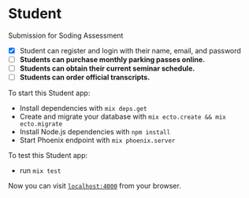 # Student

Submission for Soding Assessment

  - [x] Student can register and login with their name, email, and password
  - [ ] **Students can purchase monthly parking passes online.**
  - [ ] **Students can obtain their current seminar schedule.**
  - [ ] **Students can order official transcripts.**

To start this Student app:

  * Install dependencies with `mix deps.get`
  * Create and migrate your database with `mix ecto.create && mix ecto.migrate`
  * Install Node.js dependencies with `npm install`
  * Start Phoenix endpoint with `mix phoenix.server`


To test this Student app:

  * run `mix test`


Now you can visit [`localhost:4000`](http://localhost:4000) from your browser.